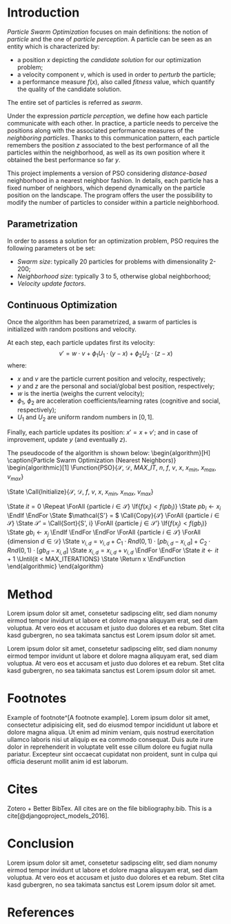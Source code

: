 # Introduction
*Particle Swarm Optimization* focuses on main definitions: the notion of *particle* and the one of *particle perception*.
A particle can be seen as an entity which is characterized by:

- a position $x$ depicting the *candidate solution* for our optimization problem;
- a velocity component $v$, which is used in order to *perturb* the particle;
- a performance measure $f(x)$, also called *fitness* value, which quantify the quality of the candidate solution.

The entire set of particles is referred as *swarm*.

Under the expression *particle perception*, we define how each particle communicate with each other. In practice, a particle needs to perceive the positions along with the associated performance measures of the *neighboring particles*. Thanks to this communication pattern, each particle remembers the position $z$ associated to the best performance of all the particles within the neighborhood, as well as its own position where it obtained the best performance so far $y$.

This project implements a version of PSO considering *distance-based* neighborhood in a nearest neighbor fashion. In details, each particle has a fixed number of neighbors, which depend dynamically on the particle position on the landscape. The program offers the user the possibility to modify the number of particles to consider within a particle neighborhood.

## Parametrization
In order to assess a solution for an optimization problem, PSO requires the following parameters ot be set:

- *Swarm size*: typically 20 particles for problems with dimensionality 2-200;
- *Neighborhood size*: typically 3 to 5, otherwise global neighborhood;
- *Velocity update factors*.

## Continuous Optimization
Once the algorithm has been parametrized, a swarm of particles is initialized with random positions and velocity.

At each step, each particle updates first its velocity: 
$$v' = w \cdot v + \phi_1 U_1 \cdot (y-x) + \phi_2 U_2 \cdot (z-x)$$
where:

- $x$ and $v$ are the particle current position and velocity, respectively;
- $y$ and $z$ are the personal and social/global best position, respectively;
- $w$ is the inertia (weighs the current velocity);
- $\phi_1$, $\phi_2$ are acceleration coefficients/learning rates (cognitive and social, respectively);
- $U_1$ and $U_2$ are uniform random numbers in $[0,1]$.

Finally, each particle updates its position: $x' = x+v'$; and in case of improvement, update $y$ (and eventually $z$).

The pseudocode of the algorithm is shown below:
\begin{algorithm}[H]
\caption{Particle Swarm Optimization (Nearest Neighbors)}
\begin{algorithmic}[1]
\Function{PSO}{$\mathcal{S}$, $\mathcal{D}$,  $MAX\_IT$, $n$, $f$, $v$, $x$, $x_{min}$, $x_{max}$, $v_{max}$}

\State \Call{Initialize}{$\mathcal{S}$, $\mathcal{D}$, $f$, $v$, $x$, $x_{min}$, $x_{max}$, $v_{max}$} 

\State $it = 0$
\Repeat
\ForAll {particle $i \in \mathcal{S}$}
\If{$f(x_{i}) < f(pb_{i})$}
    \State $pb_{i} \gets x_{i}$ 
\EndIf
\EndFor
\State $\mathcal{S'} = $ \Call{Copy}{$\mathcal{S}$}
\ForAll {particle $i \in \mathcal S$}
\State $\mathcal{S'}$ = \Call{Sort}{S', i}
\ForAll {particle $j \in \mathcal{S'}$}
\If{$f(x_j) < f(gb_{i})$}
    \State $gb_i \gets x_j$
\EndIf
\EndFor
\EndFor
\ForAll {particle $i \in \mathcal S$}
\ForAll {dimension $d \in \mathcal D$}
    \State $v_{i, d} = v_{i, d} + C_1 \cdot Rnd(0, 1) \cdot [pb_{i, d} - x_{i, d}] + C_2 \cdot Rnd(0, 1) \cdot [gb_{d} - x_{i, d}]$
    \State $x_{i, d} = x_{i, d} + v_{i, d}$
\EndFor
\EndFor
\State $it \gets it + 1$
\Until{it $<$ MAX\_ITERATIONS}
\State \Return x
\EndFunction
\end{algorithmic}
\end{algorithm}

# Method

Lorem ipsum dolor sit amet, consetetur sadipscing elitr, sed diam nonumy eirmod
tempor invidunt ut labore et dolore magna aliquyam erat, sed diam voluptua. At
vero eos et accusam et justo duo dolores et ea rebum. Stet clita kasd gubergren,
no sea takimata sanctus est Lorem ipsum dolor sit amet.

Lorem ipsum dolor sit amet, consetetur sadipscing elitr, sed diam nonumy eirmod
tempor invidunt ut labore et dolore magna aliquyam erat, sed diam voluptua. At
vero eos et accusam et justo duo dolores et ea rebum. Stet clita kasd gubergren,
no sea takimata sanctus est Lorem ipsum dolor sit amet.

# Footnotes

Example of footnote^[A footnote example]. Lorem ipsum dolor sit amet, consectetur
adipisicing elit, sed do eiusmod tempor incididunt ut labore et dolore magna
aliqua. Ut enim ad minim veniam, quis nostrud exercitation ullamco laboris nisi
ut aliquip ex ea commodo consequat. Duis aute irure dolor in reprehenderit in
voluptate velit esse cillum dolore eu fugiat nulla pariatur. Excepteur sint
occaecat cupidatat non proident, sunt in culpa qui officia deserunt mollit anim
id est laborum.

# Cites

Zotero + Better BibTex. All cites are on the file bibliography.bib. This is
a cite[@djangoproject_models_2016].

# Conclusion

Lorem ipsum dolor sit amet, consetetur sadipscing elitr, sed diam nonumy eirmod
tempor invidunt ut labore et dolore magna aliquyam erat, sed diam voluptua. At
vero eos et accusam et justo duo dolores et ea rebum. Stet clita kasd gubergren,
no sea takimata sanctus est Lorem ipsum dolor sit amet.

# References

